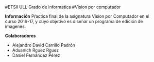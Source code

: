 #ETSII ULL Grado de Informatica
#Vision por computador

**Información** 
Pŕactica final de la asignatura Vision por Computador en el curso 2016-17, y cuyo objetivo es diseñar un programa de edición de imagenes.

**Colaboradores** 
* Alejandro David Carrillo Padrón
* Aduanich Rguez Rguez
* Daniel Fernández Pérez
